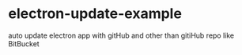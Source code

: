 # electron-update-example
auto update electron app with gitHub and other than gitiHub repo like BitBucket
